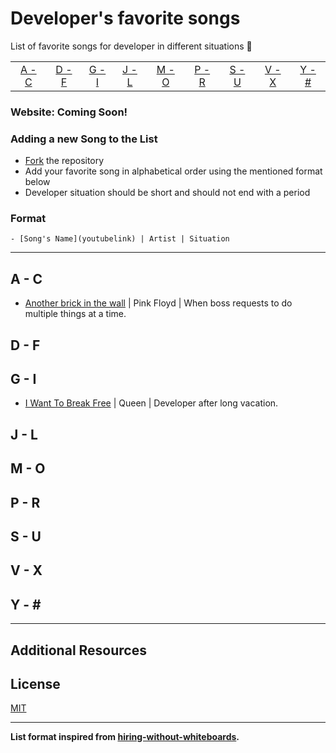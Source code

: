 # Developer's favorite songs

List of favorite songs for developer in different situations :musical_note:

|     |     |     |     |     |     |     |     |     |
|:-:  |:-:  |:-:  |:-:  |:-:  |:-:  |:-:  |:-:  |:-:  |
| [A - C](#a---c) | [D - F](#d---f) | [G - I](#g---i) | [J - L](#j---l) | [M - O](#m---o) | [P - R](#p---r) | [S - U](#s---u) | [V - X](#v---x) | [Y - \#](#y---) |

### Website: Coming Soon!

### Adding a new Song to the List

* [Fork](https://guides.github.com/activities/forking) the repository
* Add your favorite song in alphabetical order using the mentioned format below
* Developer situation should be short and should not end with a period

### Format

```
- [Song's Name](youtubelink) | Artist | Situation
```

---

## A - C

- [Another brick in the wall](https://www.youtube.com/watch?v=CBTOGVb_cQg) | Pink Floyd | When boss requests to do multiple things at a time. 

## D - F


## G - I

- [I Want To Break Free](https://www.youtube.com/watch?v=f4Mc-NYPHaQ) | Queen | Developer after long vacation.


## J - L


## M - O


## P - R


## S - U


## V - X


## Y - \#


---

## Additional Resources


## License

[MIT](LICENSE)

---

**List format inspired from [hiring-without-whiteboards](https://github.com/poteto/hiring-without-whiteboards).**
